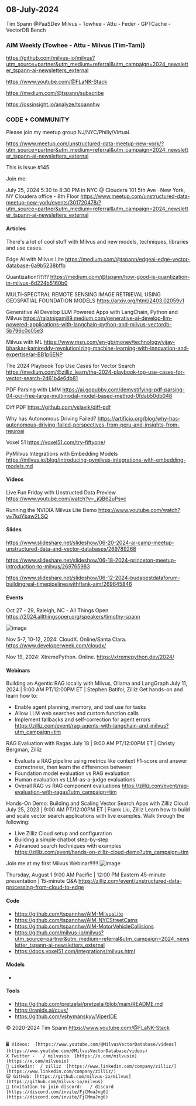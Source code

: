 ## 08-July-2024
Tim Spann @PaaSDev
Milvus - Towhee - Attu - Feder - GPTCache - VectorDB Bench

### AIM Weekly (Towhee - Attu - Milvus (Tim-Tam))

https://github.com/milvus-io/milvus?utm_source=partner&utm_medium=referral&utm_campaign=2024_newsletter_tspann-ai-newsletters_external

https://www.youtube.com/@FLaNK-Stack

https://medium.com/@tspann/subscribe

https://ossinsight.io/analyze/tspannhw


### CODE + COMMUNITY

Please join my meetup group NJ/NYC/Philly/Virtual. 

https://www.meetup.com/unstructured-data-meetup-new-york/?utm_source=partner&utm_medium=referral&utm_campaign=2024_newsletter_tspann-ai-newsletters_external

This is Issue #145

Join me:

July 25, 2024 5:30 to 8:30 PM in NYC @ Cloudera
101 5th Ave · New York, NY
Cloudera office - 8th Floor
https://www.meetup.com/unstructured-data-meetup-new-york/events/301720478/?utm_source=partner&utm_medium=referral&utm_campaign=2024_newsletter_tspann-ai-newsletters_external





#### Articles

There's a lot of cool stuff with Milvus and new models, techniques, libraries and use cases.

Edge AI with Milvus Lite
https://medium.com/@tspann/edgeai-edge-vector-database-6a9b5238bffb

Quantization!?!?!?
https://medium.com/@tspann/how-good-is-quantization-in-milvus-6d224b5160b0

MULTI-SPECTRAL REMOTE SENSING IMAGE RETRIEVAL USING GEOSPATIAL FOUNDATION MODELS
https://arxiv.org/html/2403.02059v1

Generative AI Develop LLM Powered Apps with LangChain, Python and Milvus
https://rajatnigam89.medium.com/generative-ai-develop-llm-powered-applications-with-langchain-python-and-milvus-vectordb-5b796c0c05e3

Milvus with ML
https://www.msn.com/en-gb/money/technology/vijay-bhaskar-kamireddy-revolutionizing-machine-learning-with-innovation-and-expertise/ar-BB1p6ENP

The 2024 Playbook Top Use Cases for Vector Search
https://medium.com/@zilliz_learn/the-2024-playbook-top-use-cases-for-vector-search-2d61b4e6db81

PDF Parsing with LMM
https://ai.gopubby.com/demystifying-pdf-parsing-04-ocr-free-large-multimodal-model-based-method-0fdab50db048

Diff PDF
https://github.com/vslavik/diff-pdf

Why has Autonomous Driving Failed?
https://artificio.org/blog/why-has-autonomous-driving-failed-perspectives-from-peru-and-insights-from-neuroai

Voxel 51
https://voxel51.com/try-fiftyone/

PyMilvus Integrations with Embedding Models
https://milvus.io/blog/introducing-pymilvus-integrations-with-embedding-models.md


#### Videos

Live Fun Friday with Unstructed Data Preview
https://www.youtube.com/watch?v=_jQB62uPsvc

Running the NVIDIA Milvus Lite Demo
https://www.youtube.com/watch?v=7kdYbaw2LSQ



#### Slides

https://www.slideshare.net/slideshow/06-20-2024-ai-camp-meetup-unstructured-data-and-vector-databases/269789268

https://www.slideshare.net/slideshow/06-18-2024-princeton-meetup-introduction-to-milvus/269765983

https://www.slideshare.net/slideshow/06-12-2024-budapestdataforum-buildingreal-timepipelineswithflank-aim/269645846



#### Events


Oct 27 - 29, Raleigh, NC - All Things Open
https://2024.allthingsopen.org/speakers/timothy-spann

![image](https://github.com/tspannhw/FLiPStackWeekly/assets/18673814/2aae6f12-713b-473a-8d6c-38ec969aa811)

Nov 5-7, 10-12, 2024:  CloudX.  Online/Santa Clara. https://www.developerweek.com/cloudx/

Nov 19, 2024: XtremePython. Online.
https://xtremepython.dev/2024/


#### Webinars

Building an Agentic RAG locally with Milvus, Ollama and LangGraph
July 11, 2024 | 9:00 AM PT/12:00PM ET | Stephen Batifol, Zilliz
Get hands-on and learn how to: 
* Enable agent planning, memory, and tool use for tasks
* Allow LLM web searches and custom function calls
* Implement fallbacks and self-correction for agent errors
https://zilliz.com/event/rag-agents-with-langchain-and-milvus?utm_campaign=tim

RAG Evaluation with Ragas
July 18 | 9:00 AM PT/12:00PM ET | Christy Bergman, Zilliz
* Evaluate a RAG pipeline using metrics like context F1-score and answer correctness, then learn the differences between:
* Foundation model evaluation vs RAG evaluation
* Human evaluation vs LLM-as-a-judge evaluations
* Overall RAG vs RAG component evaluations
https://zilliz.com/event/rag-evaluation-with-ragas?utm_campaign=tim

Hands-On Demo: Building and Scaling Vector Search Apps with Zilliz Cloud
July 25, 2023 | 9:00 AM PT/12:00PM ET | Frank Liu, Zilliz
Learn how to build and scale vector search applications with live examples. Walk through the following: 
* Live Zilliz Cloud setup and configuration
* Building a simple chatbot step-by-step
* Advanced search techniques with examples
https://zilliz.com/event/hands-on-zilliz-cloud-demo?utm_campaign=tim

Join me at my first Milvus Webinar!!!!!!
![image](https://github.com/tspannhw/FLiPStackWeekly/assets/18673814/7eee8aca-8810-41b6-aeef-2974fccf9f0c)

Thursday, August 1
9:00 AM Pacific | 12:00 PM Eastern
45-minute presentation | 15-minute Q&A
https://zilliz.com/event/unstructured-data-processing-from-cloud-to-edge



#### Code

* https://github.com/tspannhw/AIM-MilvusLite
* https://github.com/tspannhw/AIM-NYCStreetCams
* https://github.com/tspannhw/AIM-MotorVehicleCollisions
* https://github.com/milvus-io/milvus?utm_source=partner&utm_medium=referral&utm_campaign=2024_newsletter_tspann-ai-newsletters_external
* https://docs.voxel51.com/integrations/milvus.html


#### Models

* 


  
#### Tools

* https://github.com/pretzelai/pretzelai/blob/main/README.md
* https://rapids.ai/cuvs/
* https://github.com/vshymanskyy/ViperIDE

  

&copy; 2020-2024 Tim Spann  https://www.youtube.com/@FLaNK-Stack


~~~~~~~~~~~~~~~ CONNECT ~~~~~~~~~~~~~~~

🖥️ Videos:  [https://www.youtube.com/@MilvusVectorDatabase/videos](https://www.youtube.com/@MilvusVectorDatabase/videos)
X Twitter -   / milvusio  [https://x.com/milvusio](https://x.com/milvusio)
🔗 Linkedin:  / zilliz  [https://www.linkedin.com/company/zilliz/](https://www.linkedin.com/company/zilliz/)
😺 GitHub: [https://github.com/milvus-io/milvus](https://github.com/milvus-io/milvus)
🦾 Invitation to join discord:   / discord  [https://discord.com/invite/FjCMmaJng6](https://discord.com/invite/FjCMmaJng6)
